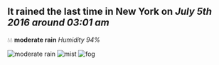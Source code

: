 ## It rained the last time in New York on *July 5th 2016 around 03:01 am*
💧💧  **moderate rain** *Humidity 94%*

![moderate rain](http://openweathermap.org/img/w/10n.png) ![mist](http://openweathermap.org/img/w/50n.png) ![fog](http://openweathermap.org/img/w/50n.png)
